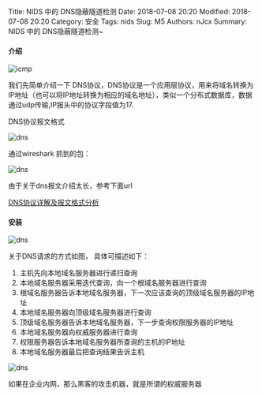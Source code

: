 Title: NIDS 中的 DNS隐蔽隧道检测
Date: 2018-07-08 20:20
Modified: 2018-07-08 20:20
Category: 安全
Tags: nids
Slug: M5
Authors: nJcx
Summary: NIDS 中的 DNS隐蔽隧道检测~


#### 介绍

![icmp](../images/tcpip.gif)

我们先简单介绍一下 DNS协议，DNS协议是一个应用层协议，用来将域名转换为IP地址（也可以将IP地址转换为相应的域名地址），类似一个分布式数据库，数据通过udp传输,IP报头中的协议字段值为17.

DNS协议报文格式

![dns](../images/dns-protocol-format.png)

通过wireshark 抓到的包：

![dns](../images/dnswireshark.png)

由于关于dns报文介绍太长，参考下面url 

[DNS协议详解及报文格式分析](https://www.cnblogs.com/davidwang456/articles/10660051.html)


#### 安装

![dns](../images/dnsq.jpeg)

关于DNS请求的方式如图，
具体可描述如下： 
1. 主机先向本地域名服务器进行递归查询 
2. 本地域名服务器采用迭代查询，向一个根域名服务器进行查询 
3. 根域名服务器告诉本地域名服务器，下一次应该查询的顶级域名服务器的IP地址 
4. 本地域名服务器向顶级域名服务器进行查询 
5. 顶级域名服务器告诉本地域名服务器，下一步查询权限服务器的IP地址 
6. 本地域名服务器向权威服务器进行查询 
7. 权限服务器告诉本地域名服务器所查询的主机的IP地址 
8. 本地域名服务器最后把查询结果告诉主机 

![dns](../images/dnstun.jpeg)

如果在企业内网，那么黑客的攻击机器，就是所谓的权威服务器